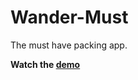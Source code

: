 # Wander-Must
The must have packing app.


**Watch the [demo](https://drive.google.com/file/d/1ggXuoOLB8AeF9eidNcuNpyxsOlWJkOZc/view)**